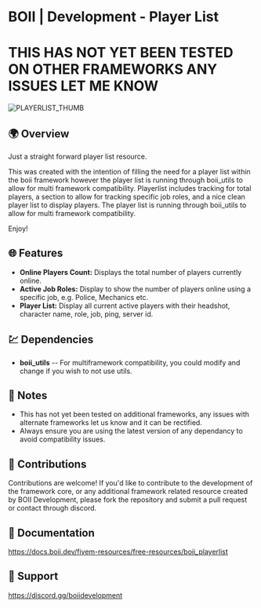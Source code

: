 # BOII | Development - Player List

# THIS HAS NOT YET BEEN TESTED ON OTHER FRAMEWORKS ANY ISSUES LET ME KNOW

![PLAYERLIST_THUMB](https://github.com/boiidevelopment/boii_playerlist/assets/90377400/6242ac5e-71f9-4cc1-9a90-eb18696f4e5c)

## 🌍 Overview

Just a straight forward player list resource.

This was created with the intention of filling the need for a player list within the boii framework however the player list is running through boii_utils to allow for multi framework compatibility.
Playerlist includes tracking for total players, a section to allow for tracking specific job roles, and a nice clean player list to display players.
The player list is running through boii_utils to allow for multi framework compatibility.

Enjoy!

## 🌐 Features

- **Online Players Count:** Displays the total number of players currently online.
- **Active Job Roles:** Display to show the number of players online using a specific job, e.g. Police, Mechanics etc.
- **Player List:** Display all current active players with their headshot, character name, role, job, ping, server id.

## 💹 Dependencies

- **boii_utils** -- For multiframework compatibility, you could modify and change if you wish to not use utils.

## 📝 Notes

- This has not yet been tested on additional frameworks, any issues with alternate frameworks let us know and it can be rectified.
- Always ensure you are using the latest version of any dependancy to avoid compatibility issues.

## 🤝 Contributions

Contributions are welcome! 
If you'd like to contribute to the development of the framework core, or any additional framework related resource created by BOII Development, please fork the repository and submit a pull request or contact through discord.

## 📝 Documentation

https://docs.boii.dev/fivem-resources/free-resources/boii_playerlist

## 📩 Support

https://discord.gg/boiidevelopment
